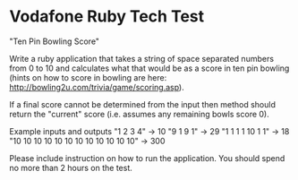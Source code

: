Vodafone Ruby Tech Test
=======================

"Ten Pin Bowling Score"

Write a ruby application that takes a string of space separated numbers from 0 to 10
and calculates what that would be as a score in ten pin bowling (hints on how to score in bowling are here: http://bowling2u.com/trivia/game/scoring.asp).

If a final score cannot be determined from the input then method should return the
"current" score (i.e. assumes any remaining bowls score 0).

Example inputs and outputs
"1 2 3 4" -> 10
"9 1 9 1" -> 29
"1 1 1 1 10 1 1" -> 18
"10 10 10 10 10 10 10 10 10 10 10 10" -> 300

Please include instruction on how to run the application.  You should spend no more than 2 hours on the test.